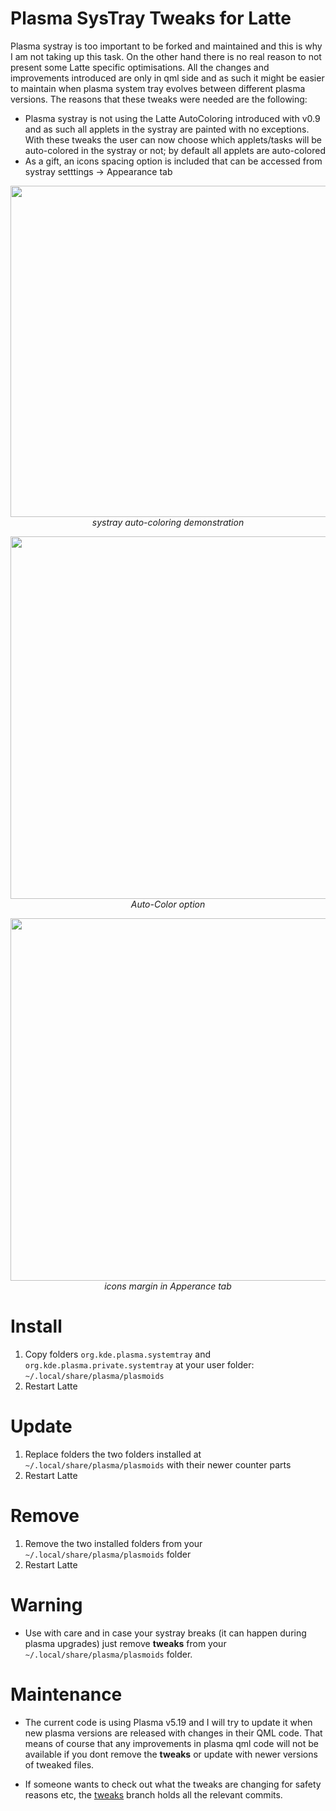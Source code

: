 # Plasma SysTray Tweaks for Latte

Plasma systray is too important to be forked and maintained and this is why I am not taking up this task. On the other hand there is no real reason to not present some Latte specific optimisations. All the changes and improvements introduced are only in qml side and as such it might be easier to maintain when plasma system tray evolves between different plasma versions. The reasons that these tweaks were needed are the following:

* Plasma systray is not using the Latte AutoColoring introduced with v0.9 and as such all applets in the systray are painted with no exceptions. With these tweaks the user can now choose which applets/tasks will be auto-colored in the systray or not; by default all applets are auto-colored
* As a gift, an icons spacing option is included that can be accessed from systray setttings -> Appearance tab

<p align="center">
<img src="https://i.imgur.com/NBjthiP.gif" width="530"><br/>
<i>systray auto-coloring demonstration</i>
</p>

<p align="center">
<img src="https://i.imgur.com/rVKoCM8.png" width="580"><br/>
<i>Auto-Color option</i>
</p>

<p align="center">
<img src="https://i.imgur.com/F6F8wBJ.png" width="580"><br/>
<i>icons margin in Apperance tab</i>
</p>


# Install

1. Copy folders `org.kde.plasma.systemtray` and `org.kde.plasma.private.systemtray` at your user folder: `~/.local/share/plasma/plasmoids`
2. Restart Latte


# Update

1. Replace folders the two folders installed at `~/.local/share/plasma/plasmoids` with their newer counter parts
2. Restart Latte


# Remove

1. Remove the two installed folders from your `~/.local/share/plasma/plasmoids` folder
2. Restart Latte

# Warning

* Use with care and in case your systray breaks (it can happen during plasma upgrades) just remove **tweaks** from your `~/.local/share/plasma/plasmoids` folder.

# Maintenance

* The current code is using Plasma v5.19 and I will try to update it when new plasma versions are released with changes in their QML code. That means of course that any improvements in plasma qml code will not be available if you dont remove the **tweaks** or update with newer versions of tweaked files.

* If someone wants to check out what the tweaks are changing for safety reasons etc, the [tweaks](https://github.com/psifidotos/plasma-systray-latte-tweaks/commits/tweaks) branch holds all the relevant commits.

